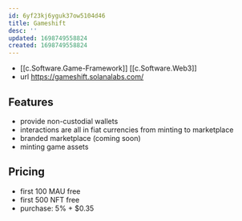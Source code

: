 ```yaml
---
id: 6yf23kj6yguk37ow5104d46
title: Gameshift
desc: ''
updated: 1698749558824
created: 1698749558824
---
```


- [[c.Software.Game-Framework]] [[c.Software.Web3]]
- url https://gameshift.solanalabs.com/


## Features

- provide non-custodial wallets
- interactions are all in fiat currencies from minting to marketplace
- branded marketplace (coming soon)
- minting game assets

## Pricing

- first 100 MAU free
- first 500 NFT free
- purchase: 5% + $0.35